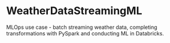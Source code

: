 # WeatherDataStreamingML
MLOps use case - batch streaming weather data, completing transformations with PySpark and conducting ML in Databricks.
